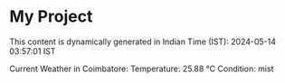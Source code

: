 # My Project

This content is dynamically generated in Indian Time (IST): 2024-05-14 03:57:01 IST


Current Weather in Coimbatore:
Temperature: 25.88 °C
Condition: mist
